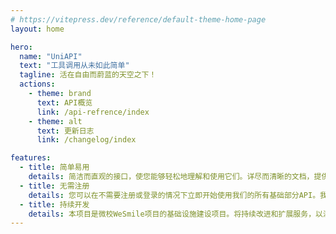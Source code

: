 ```yaml
---
# https://vitepress.dev/reference/default-theme-home-page
layout: home

hero:
  name: "UniAPI"
  text: "工具调用从未如此简单"
  tagline: 活在自由而蔚蓝的天空之下！
  actions:
    - theme: brand
      text: API概览
      link: /api-refrence/index
    - theme: alt
      text: 更新日志
      link: /changelog/index

features:
  - title: 简单易用
    details: 简洁而直观的接口，使您能够轻松地理解和使用它们。详尽而清晰的文档，提供了有关每个API端点的完整信息，包括请求参数、示例。
  - title: 无需注册
    details: 您可以在不需要注册或登录的情况下立即开始使用我们的所有基础部分API。我们相信开发应该是简单且无障碍的，因此基础部分我们没有繁琐的注册过程。
  - title: 持续开发
    details: 本项目是微校WeSmile项目的基础设施建设项目。将持续改进和扩展服务，以满足不断变化的需求。我们对项目的稳定性和可扩展性非常重视，以确保您始终可以依赖我们的服务进行开发和运营。
---
```


